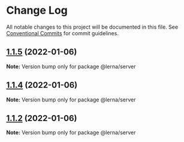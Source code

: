 # Change Log

All notable changes to this project will be documented in this file.
See [Conventional Commits](https://conventionalcommits.org) for commit guidelines.

## [1.1.5](https://github.com/Khaos93/lerna-example/compare/@lerna/server@1.1.4...@lerna/server@1.1.5) (2022-01-06)

**Note:** Version bump only for package @lerna/server





## [1.1.4](https://github.com/Khaos93/lerna-example/compare/@lerna/server@1.1.2...@lerna/server@1.1.4) (2022-01-06)

**Note:** Version bump only for package @lerna/server





## [1.1.2](https://github.com/Khaos93/lerna-example/compare/@lerna/server@1.1.1...@lerna/server@1.1.2) (2022-01-06)

**Note:** Version bump only for package @lerna/server
